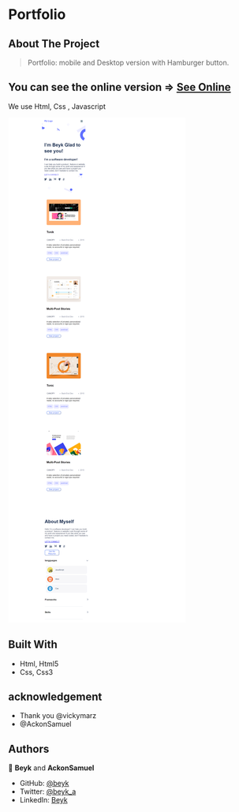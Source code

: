 # Portfolio
## About The Project
>Portfolio: mobile and Desktop version with Hamburger button.
## You can see the online version => [See Online](https://beyk.github.io/Portfolio-mobile-version/)

We use Html, Css , Javascript

![Screenshot](./images/screenshoot.PNG)
## Built With
- Html, Html5
- Css, Css3

## acknowledgement
- Thank you @vickymarz
- @AckonSamuel

## Authors
👤 **Beyk** and **AckonSamuel**
- GitHub: [@beyk](https://github.com/beyk)
- Twitter: [@beyk_a](https://twitter.com/beyk_a)
- LinkedIn: [Beyk](https://www.linkedin.com/in/asghar-beykmohammadi-1b16b291/)
